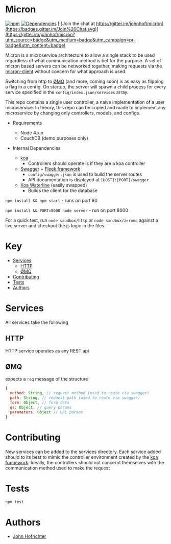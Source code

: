 # Micron

[![npm](https://img.shields.io/npm/l/express.svg)](https://github.com/johnhof/micron/blob/master/LICENSE)  [![Dependencies](https://img.shields.io/david/johnhof/micron.svg)](https://david-dm.org/johnhof/micron) [![Join the chat at https://gitter.im/johnhof/micron](https://badges.gitter.im/Join%20Chat.svg)](https://gitter.im/johnhof/micron?utm_source=badge&utm_medium=badge&utm_campaign=pr-badge&utm_content=badge)

Micron is a microservice architecture to allow a single stack to be used regardless of what communication method is bet for the purpose. A set of micron based servers can be networked together, making requests via the [micron-client](https://github.com/johnhof/micron-client) without concern for what approach is used.

Switching from http to [ØMQ](http://zeromq.org/) (and more, coming soon) is as easy as flipping a flag in a config. On startup, the server will spawn a child process for every service specified in the `config/index.json/services` array.

This repo contains a single user controller, a naive implementation of a user microservice. In theory, this repo can be copied and made to implement any microservice by changing only controllers, models, and configs.

- Requirements
  - Node 4.x.x
  - CouchDB (demo purposes only)

- Internal Dependencies
  - [koa](http://koajs.com/)
    - Controllers should operate is if they are a koa controller
  - [Swagger](http://swagger.io/) + [Fleek framework](https://github.com/fleekjs)
    - `config/swagger.json` is used to build the server routes
    - API documentation is displayed at `[HOST]:[PORT]/swagger`
  - [Koa Waterline](https://www.npmjs.com/package/koa-waterline) (easily swapped)
    - Builds the client for the database

`npm install && npm start` - runs on port 80

`npm install && PORT=8000 node server` - run on port 8000

For a quick test, run `node sandbox/http` or `node sandbox/zeromq` against a live server and checkout the js logic in the files

# Key

- [Services](#services)
  - [HTTP](#http)
  - [ØMQ](#Ømq)
- [Contributing](#contributing)
- [Tests](#tests)
- [Authors](#authors)

# Services

All services take the following

## HTTP

HTTP service operates as any REST api

## ØMQ

expects a `req` message of the structure

```javascript
{
  method: String, // request method (used to route via swagger)
  path: String, // request path (used to route via swagger)
  form: Object, // form data
  qs: Object, // query params
  parameters: Object // URL params
}
```

# Contributing

New services can be added to the services directory. Each service added should to its best to mimic the controller environment created by the [koa framework](http://koajs.com/). Ideally, the controllers should not concernt themselves with the communication method used to make the request

# Tests

`npm test`

# Authors

- [John Hofrichter](https://github.com/johnhof)
